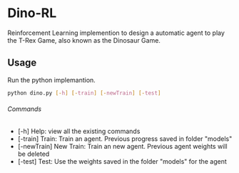 # Dino-RL

Reinforcement Learning implemention to design a automatic agent to play the T-Rex Game, also known as the Dinosaur Game.

## Usage

Run the python implemantion.
```bash
python dino.py [-h] [-train] [-newTrain] [-test]
```

###### Commands

- [-h] Help: view all the existing commands
- [-train] Train: Train an agent. Previous progress saved in folder "models"
- [-newTrain] New Train: Train an new agent. Previous agent weights will be deleted
- [-test] Test: Use the weights saved in the folder "models" for the agent